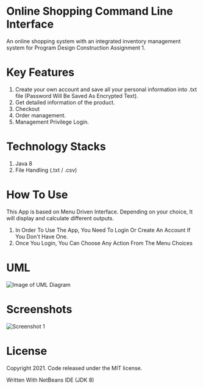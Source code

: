 # Online Shopping Command Line Interface

An online shopping system with an integrated inventory management system for Program Design Construction Assignment 1.

# Key Features

1. Create your own account and save all your personal information into .txt file (Password Will Be Saved As Encrypted
   Text).
2. Get detailed information of the product.
3. Checkout
4. Order management.
5. Management Privilege Login.

# Technology Stacks

1. Java 8
2. File Handling (.txt / .csv)

# How To Use

This App is based on Menu Driven Interface. Depending on your choice, It will display and calculate different outputs.

1. In Order To Use The App, You Need To Login Or Create An Account If You Don't Have One.
2. Once You Login, You Can Choose Any Action From The Menu Choices

# UML

![Image of UML Diagram](https://github.com/SI-Hax/Online_Shopping_CUI/blob/master/screenshots/UML.PNG)

# Screenshots

![Screenshot 1](https://github.com/SI-Hax/Online_Shopping_CUI/blob/master/screenshots/Demo.PNG)

# License

Copyright 2021. Code released under the MIT license.

Written With NetBeans IDE (JDK 8)

